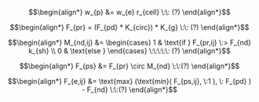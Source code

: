 
$$\begin{align*}
w_{p} &= w_{e} r_{cell} \:\: (?)
\end{align*}$$

$$\begin{align*}
F_{pr} = (F_{pd} * K_{circ}) * K_{g} \:\: (?)
\end{align*}$$


$$\begin{align*}
M_{nd,ij} &=  \begin{cases}
    1 & \text{if } F_{pr,ij} \:> F_{nd} k_{sh} \\
    0 & \text{else }
\end{cases} \:\:\:\:\: (?)
\end{align*}$$

$$\begin{align*}
F_{ps} &= F_{pr} \circ M_{nd} \:\:(?)
\end{align*}$$

$$\begin{align*}
F_{e,ij} &= \text{max} (\text{min}( F_{ps,ij}, \:1 ), \: F_{pd} ) - F_{nd} \:\:(?)
\end{align*}$$
